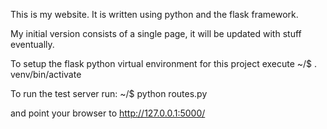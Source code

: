 This is my website. It is written using python and the flask framework.

My initial version consists of a single page, it will be updated with stuff
eventually.

To setup the flask python virtual environment for this project execute
~/$ . venv/bin/activate

To run the test server run:
~/$ python routes.py

and point your browser to http://127.0.0.1:5000/
